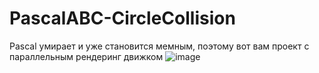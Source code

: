 # PascalABC-CircleCollision
Pascal умирает и уже становится мемным, поэтому вот вам проект с параллельным рендеринг движком
![image](https://user-images.githubusercontent.com/40952805/216403412-70e77f86-5f2a-4ecb-b431-0c7d6abaf352.png)
